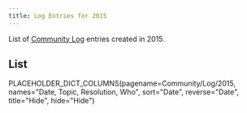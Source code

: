 ```yaml
---
title: Log Entries for 2015
---
```



List of [Community Log](/src/community/logs/index.md) entries created in 2015.



## List

PLACEHOLDER_DICT_COLUMNS(pagename=Community/Log/2015, names="Date, Topic, Resolution, Who", sort="Date", reverse="Date", title="Hide", hide="Hide")
